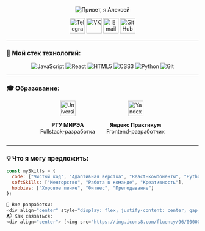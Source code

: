 <div align="center">

<!-- Анимированный заголовок -->
<img src="https://readme-typing-svg.herokuapp.com?font=Fira+Code&weight=600&size=24&duration=4000&pause=1000&color=22D3F7&center=true&width=500&lines=Привет,+я+Алексей+👋;Фронтенд-разработчик+из+Москвы;Студент+РТУ+МИРЭА;Люблю+творить" alt="Привет, я Алексей" />

<!-- Стильные значки соцсетей -->
[<img src="https://img.icons8.com/fluency/48/000000/telegram-app.png" width="40" alt="Telegram"/>](https://t.me/alexsemen0v)
[<img src="https://img.icons8.com/color/48/000000/vk-com.png" width="40" alt="VK"/>](https://m.vk.com/alexsemen0v)
[<img src="https://img.icons8.com/color/48/000000/gmail.png" width="40" alt="Email"/>](mailto:alexsem737@ya.ru)
[<img src="https://img.icons8.com/fluency/48/000000/github.png" width="40" alt="GitHub"/>](https://github.com/al7xey)

</div>

---

### 🎨 Мой стек технологий:
<div align="center">
  <img src="https://img.icons8.com/color/48/000000/javascript.png" alt="JavaScript" title="JavaScript"/>
  <img src="https://img.icons8.com/ultraviolet/40/000000/react.png" alt="React" title="React"/>
  <img src="https://img.icons8.com/color/48/000000/html-5.png" alt="HTML5" title="HTML5"/>
  <img src="https://img.icons8.com/color/48/000000/css3.png" alt="CSS3" title="CSS3"/>
  <img src="https://img.icons8.com/color/48/000000/python.png" alt="Python" title="Python"/>
  <img src="https://img.icons8.com/color/48/000000/git.png" alt="Git" title="Git"/>
</div>

---

### 🎓 Образование:
<div align="center" style="display: flex; justify-content: center; gap: 30px; flex-wrap: wrap;">
  <div>
    <img src="https://img.icons8.com/external-flaticons-lineal-color-flat-icons/64/000000/external-university-education-flaticons-lineal-color-flat-icons.png" width="40" alt="University"/>
    <p><b>РТУ МИРЭА</b><br>Fullstack-разработка</p>
  </div>
  <div>
    <img src="https://img.icons8.com/color/48/000000/yandex.png" width="40" alt="Yandex"/>
    <p><b>Яндекс Практикум</b><br>Frontend-разработчик</p>
  </div>
</div>

---

### 💡 Что я могу предложить:
```javascript
const mySkills = {
  code: ["Чистый код", "Адаптивная верстка", "React-компоненты", "Python-скрипты"],
  softSkills: ["Менторство", "Работа в команде", "Креативность"],
  hobbies: ["Хоровое пение", "Фитнес", "Преподавание"]
};

🎵 Вне разработки:
<div align="center" style="display: flex; justify-content: center; gap: 20px; flex-wrap: wrap;"> <div> <img src="https://img.icons8.com/fluency/48/000000/choir.png" width="40" alt="Choir"/> <p>Хоровое пение</p> </div> <div> <img src="https://img.icons8.com/color/48/000000/fitness.png" width="40" alt="Fitness"/> <p>Силовые тренировки</p> </div> <div> <img src="https://img.icons8.com/color/48/000000/teaching.png" width="40" alt="Teaching"/> <p>Преподавание</p> </div> </div>
📬 Как связаться:
<div align="center"> [<img src="https://img.icons8.com/fluency/96/000000/telegram-app.png" width="50" alt="Telegram"/>](https://t.me/alexsemen0v) [<img src="https://img.icons8.com/color/96/000000/gmail.png" width="50" alt="Email"/>](mailto:alexsem737@ya.ru) [<img src="https://img.icons8.com/color/96/000000/vk-com.png" width="50" alt="VK"/>](https://m.vk.com/alexsemen0v) </div><div align="center" style="margin-top: 20px;"> [![Visits](https://komarev.com/ghpvc/?username=al7xey&color=blueviolet&label=Посетителей+профиля)](https://github.com/al7xey) </div> 
